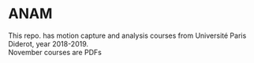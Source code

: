 # ANAM
This repo. has motion capture and analysis courses from Université Paris Diderot,  year 2018-2019.  
November courses are PDFs
